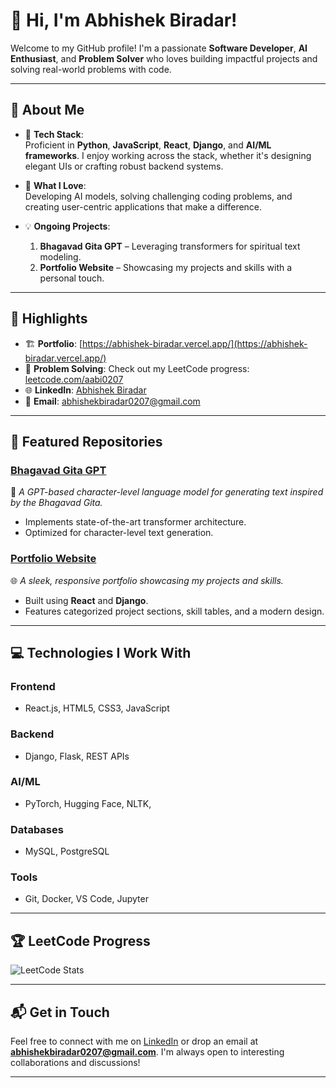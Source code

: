 # 👋 Hi, I'm Abhishek Biradar!

Welcome to my GitHub profile! I'm a passionate **Software Developer**, **AI Enthusiast**, and **Problem Solver** who loves building impactful projects and solving real-world problems with code. 

---

## 🚀 About Me

- 🔧 **Tech Stack**:  
  Proficient in **Python**, **JavaScript**, **React**, **Django**, and **AI/ML frameworks**. I enjoy working across the stack, whether it's designing elegant UIs or crafting robust backend systems.

- 🧠 **What I Love**:  
  Developing AI models, solving challenging coding problems, and creating user-centric applications that make a difference.

- 💡 **Ongoing Projects**:  
  1. **Bhagavad Gita GPT** – Leveraging transformers for spiritual text modeling.  
  2. **Portfolio Website** – Showcasing my projects and skills with a personal touch.  

---

## 🌟 Highlights  

- 🏗️ **Portfolio**: [https://abhishek-biradar.vercel.app/](https://abhishek-biradar.vercel.app/)
- 🧩 **Problem Solving**: Check out my LeetCode progress: [leetcode.com/aabi0207](https://leetcode.com/aabi0207/)  
- 🌐 **LinkedIn**: [Abhishek Biradar](https://www.linkedin.com/in/abhishek-biradar-915404281)  
- 📩 **Email**: abhishekbiradar0207@gmail.com  

---

## 📂 Featured Repositories  

### [Bhagavad Gita GPT](https://github.com/AbhishekBiradar/BhagavadGita-GPT)  
🚀 *A GPT-based character-level language model for generating text inspired by the Bhagavad Gita.*  
- Implements state-of-the-art transformer architecture.
- Optimized for character-level text generation.  

### [Portfolio Website](https://aabi.pythonanywhere.com/)  
🌐 *A sleek, responsive portfolio showcasing my projects and skills.*  
- Built using **React** and **Django**.
- Features categorized project sections, skill tables, and a modern design.

---

## 💻 Technologies I Work With

### Frontend  
- React.js, HTML5, CSS3, JavaScript  

### Backend  
- Django, Flask, REST APIs  

### AI/ML  
- PyTorch, Hugging Face, NLTK,  

### Databases  
- MySQL, PostgreSQL  

### Tools  
- Git, Docker, VS Code, Jupyter  

---

## 🏆 LeetCode Progress  

![LeetCode Stats](https://leetcode-stats.vercel.app/api?username=aabi0207&theme=light)

---

## 📬 Get in Touch  

Feel free to connect with me on [LinkedIn](https://www.linkedin.com/in/abhishek-biradar-915404281) or drop an email at **abhishekbiradar0207@gmail.com**. I'm always open to interesting collaborations and discussions!  

---

